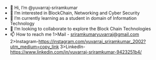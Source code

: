 - 👋 Hi, I’m @yuvarraj-sriramkumar
- 👀 I’m interested in BlockChain, Networking and Cyber Security 
- 🌱 I’m currently learning as a student in domain of Information Technology 
- 💞️ I’m looking to collaborate to explore the Block Chain Technologies 
- 📫 How to reach me 
1>Mail - sriramkumaryuvarraj@gmail.com
2>Instagram-https://instagram.com/yuvarraj_sriramkumar_2002?utm_medium=copy_link
3>LinkedIn-https://www.linkedin.com/in/yuvarraj-sriramkumar-9423251b4/

